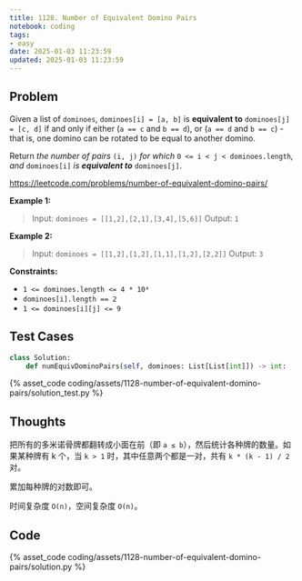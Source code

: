 ```yaml
---
title: 1128. Number of Equivalent Domino Pairs
notebook: coding
tags:
- easy
date: 2025-01-03 11:23:59
updated: 2025-01-03 11:23:59
---
```

## Problem

Given a list of `dominoes`, `dominoes[i] = [a, b]` is **equivalent to** `dominoes[j] = [c, d]` if and only if either (`a == c` and `b == d`), or (`a == d` and `b == c`) - that is, one domino can be rotated to be equal to another domino.

Return _the number of pairs_ `(i, j)` _for which_ `0 <= i < j < dominoes.length`_, and_ `dominoes[i]` _is **equivalent to**_ `dominoes[j]`.

<https://leetcode.com/problems/number-of-equivalent-domino-pairs/>

**Example 1:**

> Input: `dominoes = [[1,2],[2,1],[3,4],[5,6]]`
> Output: `1`

**Example 2:**

> Input: `dominoes = [[1,2],[1,2],[1,1],[1,2],[2,2]]`
> Output: `3`

**Constraints:**

- `1 <= dominoes.length <= 4 * 10⁴`
- `dominoes[i].length == 2`
- `1 <= dominoes[i][j] <= 9`

## Test Cases

``` python
class Solution:
    def numEquivDominoPairs(self, dominoes: List[List[int]]) -> int:
```

{% asset_code coding/assets/1128-number-of-equivalent-domino-pairs/solution_test.py %}

## Thoughts

把所有的多米诺骨牌都翻转成小面在前（即 `a ≤ b`），然后统计各种牌的数量。如果某种牌有 k 个，当 `k > 1` 时，其中任意两个都是一对，共有 `k * (k - 1) / 2` 对。

累加每种牌的对数即可。

时间复杂度 `O(n)`，空间复杂度 `O(n)`。

## Code

{% asset_code coding/assets/1128-number-of-equivalent-domino-pairs/solution.py %}
